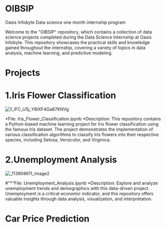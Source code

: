 # OIBSIP
Oasis Infobyte Data science one month internship program

Welcome to the "OIBSIP" repository, which contains a collection of data science projects completed during the Data Science Internship at Oasis Infobyte. This repository showcases the practical skills and knowledge gained throughout the internship, covering a variety of topics in data analysis, machine learning, and predictive modeling.

# Projects

# 1.Iris Flower Classification
![1_lFC_U5j_Y8IXF4Ga87KNVg](https://github.com/PurvaKaiwart/OIBSIP/assets/114017551/6c1790fe-04e3-4f0b-a77d-bd1f718af38b)


*File: Iris_Flower_Classification.ipynb 
*Description: This repository contains a Python-based machine learning project for Iris flower classification using the famous Iris dataset. The project demonstrates the implementation of various classification algorithms to classify Iris flowers into their respective species, including Setosa, Versicolor, and Virginica.

# 2.Unemployment Analysis
![_113908611_image2](https://github.com/PurvaKaiwart/OIBSIP/assets/114017551/dc4fa9f7-8710-4e07-bd22-ad785940de24)

   
#"*"File: Unemployment_Analysis.ipynb
*Description: Explore and analyze unemployment trends and demographics with this data-driven project. Unemployment is a critical economic indicator, and this repository offers valuable insights through data analysis, visualization, and interpretation.


# Car Price Prediction
